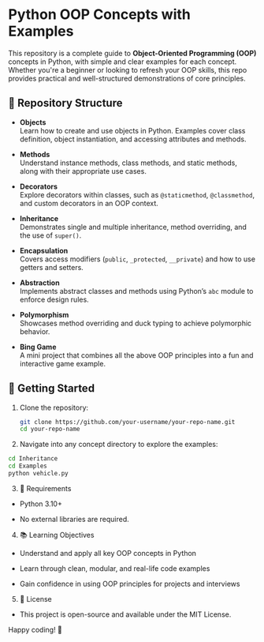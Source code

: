 # Python OOP Concepts with Examples

This repository is a complete guide to **Object-Oriented Programming (OOP)** concepts in Python, with simple and clear examples for each concept. Whether you're a beginner or looking to refresh your OOP skills, this repo provides practical and well-structured demonstrations of core principles.

## 📁 Repository Structure

- **Objects**  
  Learn how to create and use objects in Python. Examples cover class definition, object instantiation, and accessing attributes and methods.

- **Methods**  
  Understand instance methods, class methods, and static methods, along with their appropriate use cases.

- **Decorators**  
  Explore decorators within classes, such as `@staticmethod`, `@classmethod`, and custom decorators in an OOP context.

- **Inheritance**  
  Demonstrates single and multiple inheritance, method overriding, and the use of `super()`.

- **Encapsulation**  
  Covers access modifiers (`public`, `_protected`, `__private`) and how to use getters and setters.

- **Abstraction**  
  Implements abstract classes and methods using Python’s `abc` module to enforce design rules.

- **Polymorphism**  
  Showcases method overriding and duck typing to achieve polymorphic behavior.

- **Bing Game**  
  A mini project that combines all the above OOP principles into a fun and interactive game example.

## 🚀 Getting Started

1. Clone the repository:
   ```bash
   git clone https://github.com/your-username/your-repo-name.git
   cd your-repo-name

2. Navigate into any concept directory to explore the examples:
```bash
cd Inheritance
cd Examples
python vehicle.py
```
3. 🧠 Requirements

- Python 3.10+

- No external libraries are required.

4. 📚 Learning Objectives
- Understand and apply all key OOP concepts in Python

- Learn through clean, modular, and real-life code examples

- Gain confidence in using OOP principles for projects and interviews

5. 📄 License
- This project is open-source and available under the MIT License.

Happy coding! 🚀

